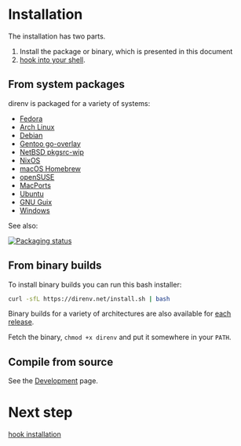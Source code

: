 # Installation

The installation has two parts.

1. Install the package or binary, which is presented in this document
2. [hook into your shell](hook.md).

## From system packages

direnv is packaged for a variety of systems:

* [Fedora](https://src.fedoraproject.org/rpms/direnv)
* [Arch Linux](https://archlinux.org/packages/extra/x86_64/direnv/)
* [Debian](https://packages.debian.org/search?keywords=direnv&searchon=names&suite=all&section=all)
* [Gentoo go-overlay](https://github.com/Dr-Terrible/go-overlay)
* [NetBSD pkgsrc-wip](http://www.pkgsrc.org/wip/)
* [NixOS](https://search.nixos.org/options?query=programs.direnv)
* [macOS Homebrew](https://formulae.brew.sh/formula/direnv#default)
* [openSUSE](https://build.opensuse.org/package/show/openSUSE%3AFactory/direnv)
* [MacPorts](https://ports.macports.org/port/direnv/)
* [Ubuntu](https://packages.ubuntu.com/search?keywords=direnv&searchon=names&suite=all&section=all)
* [GNU Guix](https://www.gnu.org/software/guix/)
* [Windows](https://learn.microsoft.com/en-us/windows/package-manager/winget/)

See also:

[![Packaging status](https://repology.org/badge/vertical-allrepos/direnv.svg)](https://repology.org/metapackage/direnv)

## From binary builds

To install binary builds you can run this bash installer:

```sh
curl -sfL https://direnv.net/install.sh | bash
```

Binary builds for a variety of architectures are also available for
[each release](https://github.com/direnv/direnv/releases).

Fetch the binary, `chmod +x direnv` and put it somewhere in your `PATH`.

## Compile from source

See the [Development](development.md) page.

# Next step

[hook installation](hook.md)

